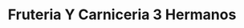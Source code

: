 ---
title: "Fruteria Y Carniceria 3 Hermanos"
url: /fort-lupton/fruteria-y-carniceria-3-hermanos/
shop: Metzgerei
---